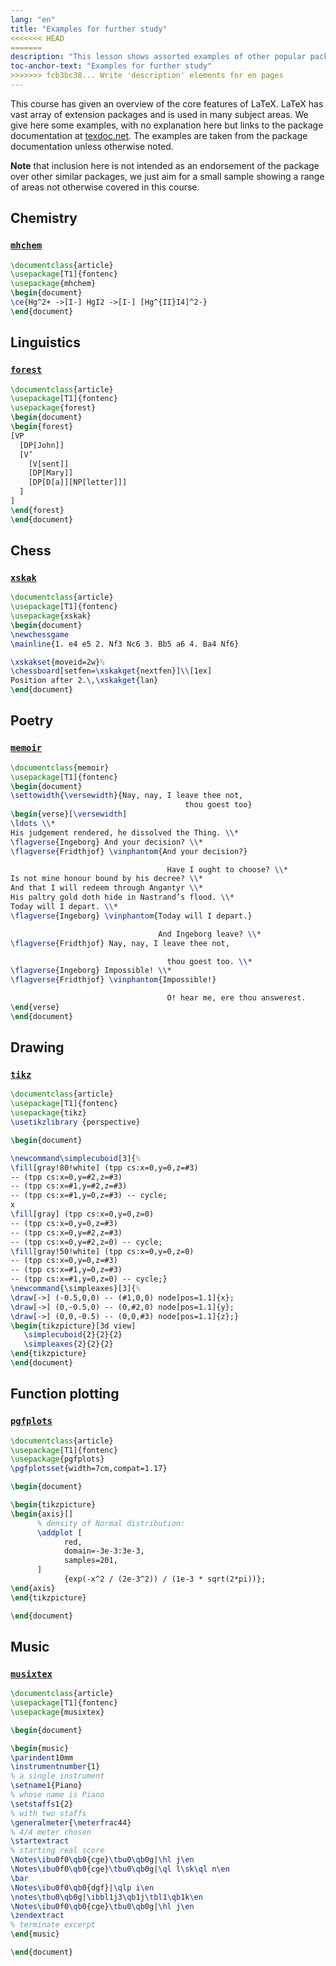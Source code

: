 ```yaml
---
lang: "en"
title: "Examples for further study"
<<<<<<< HEAD
=======
description: "This lesson shows assorted examples of other popular packages that were not covered in the main lessons."
toc-anchor-text: "Examples for further study"
>>>>>>> fcb3bc38... Write 'description' elements for en pages
---
```


This course has given an overview of the core features of LaTeX.
LaTeX has vast array of extension packages and is used in many subject
areas.  We give here some examples, with no explanation here but links
to the package documentation at [texdoc.net](https://texdoc.net).
The examples are taken from the package documentation unless otherwise noted.

**Note** that inclusion here is not intended as an endorsement of the
  package over other similar packages, we just aim for a small sample
  showing a range of areas not otherwise covered in this course.

## Chemistry

### [`mhchem`](https://texdoc.net/pkg/mhchem)

```latex
\documentclass{article}
\usepackage[T1]{fontenc}
\usepackage{mhchem}
\begin{document}
\ce{Hg^2+ ->[I-] HgI2 ->[I-] [Hg^{II}I4]^2-}
\end{document}
```

## Linguistics
### [`forest`](https://texdoc.net/pkg/forest)
```latex
\documentclass{article}
\usepackage[T1]{fontenc}
\usepackage{forest}
\begin{document}
\begin{forest}
[VP
  [DP[John]]
  [V’
    [V[sent]]
    [DP[Mary]]
    [DP[D[a]][NP[letter]]]
  ]
]
\end{forest}
\end{document}
```

## Chess

<!-- not 2017 -->
### [`xskak`](https://texdoc.net/pkg/xskak)
```latex
\documentclass{article}
\usepackage[T1]{fontenc}
\usepackage{xskak}
\begin{document}
\newchessgame
\mainline{1. e4 e5 2. Nf3 Nc6 3. Bb5 a6 4. Ba4 Nf6}

\xskakset{moveid=2w}%
\chessboard[setfen=\xskakget{nextfen}]\\[1ex]
Position after 2.\,\xskakget{lan}
\end{document}
```


## Poetry

### [`memoir`](https://texdoc.net/pkg/memoir)


```latex
\documentclass{memoir}
\usepackage[T1]{fontenc}
\begin{document}
\settowidth{\versewidth}{Nay, nay, I leave thee not,
                                       thou goest too}
\begin{verse}[\versewidth]
\ldots \\*
His judgement rendered, he dissolved the Thing. \\*
\flagverse{Ingeborg} And your decision? \\*
\flagverse{Fridthjof} \vinphantom{And your decision?}

                                   Have I ought to choose? \\*
Is not mine honour bound by his decree? \\*
And that I will redeem through Angantyr \\*
His paltry gold doth hide in Nastrand’s flood. \\*
Today will I depart. \\*
\flagverse{Ingeborg} \vinphantom{Today will I depart.}

                                 And Ingeborg leave? \\*
\flagverse{Fridthjof} Nay, nay, I leave thee not,

                                   thou goest too. \\*
\flagverse{Ingeborg} Impossible! \\*
\flagverse{Fridthjof} \vinphantom{Impossible!}

                                   O! hear me, ere thou answerest.
\end{verse}
\end{document}
```

## Drawing
<!-- not 2017 -->
### [`tikz`](https://texdoc.net/pkg/tikz)


<!-- {% raw %} -->
```latex
\documentclass{article}
\usepackage[T1]{fontenc}
\usepackage{tikz}
\usetikzlibrary {perspective}

\begin{document}

\newcommand\simplecuboid[3]{%
\fill[gray!80!white] (tpp cs:x=0,y=0,z=#3)
-- (tpp cs:x=0,y=#2,z=#3)
-- (tpp cs:x=#1,y=#2,z=#3)
-- (tpp cs:x=#1,y=0,z=#3) -- cycle;
x
\fill[gray] (tpp cs:x=0,y=0,z=0)
-- (tpp cs:x=0,y=0,z=#3)
-- (tpp cs:x=0,y=#2,z=#3)
-- (tpp cs:x=0,y=#2,z=0) -- cycle;
\fill[gray!50!white] (tpp cs:x=0,y=0,z=0)
-- (tpp cs:x=0,y=0,z=#3)
-- (tpp cs:x=#1,y=0,z=#3)
-- (tpp cs:x=#1,y=0,z=0) -- cycle;}
\newcommand{\simpleaxes}[3]{%
\draw[->] (-0.5,0,0) -- (#1,0,0) node[pos=1.1]{x};
\draw[->] (0,-0.5,0) -- (0,#2,0) node[pos=1.1]{y};
\draw[->] (0,0,-0.5) -- (0,0,#3) node[pos=1.1]{z};}
\begin{tikzpicture}[3d view]
   \simplecuboid{2}{2}{2}
   \simpleaxes{2}{2}{2}
\end{tikzpicture}
\end{document}
```
<!-- {% endraw %} -->

## Function plotting
### [`pgfplots`](https://texdoc.net/pkg/plots)


<!-- {% raw %} -->
```latex
\documentclass{article}
\usepackage[T1]{fontenc}
\usepackage{pgfplots}
\pgfplotsset{width=7cm,compat=1.17}

\begin{document}

\begin{tikzpicture}
\begin{axis}[]
      % density of Normal distribution:
      \addplot [
            red,
            domain=-3e-3:3e-3,
            samples=201,
      ]
            {exp(-x^2 / (2e-3^2)) / (1e-3 * sqrt(2*pi))};
\end{axis}
\end{tikzpicture}

\end{document}
```
<!-- {% endraw %} -->

## Music


### [`musixtex`](https://texdoc.net/pkg/musixtex)


<!-- {% raw %} -->
```latex
\documentclass{article}
\usepackage[T1]{fontenc}
\usepackage{musixtex}

\begin{document}

\begin{music}
\parindent10mm
\instrumentnumber{1}
% a single instrument
\setname1{Piano}
% whose name is Piano
\setstaffs1{2}
% with two staffs
\generalmeter{\meterfrac44}
% 4/4 meter chosen
\startextract
% starting real score
\Notes\ibu0f0\qb0{cge}\tbu0\qb0g|\hl j\en
\Notes\ibu0f0\qb0{cge}\tbu0\qb0g|\ql l\sk\ql n\en
\bar
\Notes\ibu0f0\qb0{dgf}|\qlp i\en
\notes\tbu0\qb0g|\ibbl1j3\qb1j\tbl1\qb1k\en
\Notes\ibu0f0\qb0{cge}\tbu0\qb0g|\hl j\en
\zendextract
% terminate excerpt
\end{music}

\end{document}
```
<!-- {% endraw %} -->
